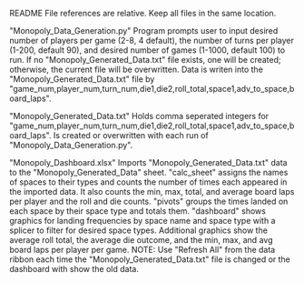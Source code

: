 README
File references are relative. Keep all files in the same location.

"Monopoly_Data_Generation.py"
Program prompts user to input desired number of players per game (2-8, 4 default), the number of turns per player (1-200, default 90), and desired number of games (1-1000, default 100) to run.
If no "Monopoly_Generated_Data.txt" file exists, one will be created; otherwise, the current file will be overwritten.
Data is writen into the "Monopoly_Generated_Data.txt" file by "game_num,player_num,turn_num,die1,die2,roll_total,space1,adv_to_space,board_laps".

"Monopoly_Generated_Data.txt" 
Holds comma seperated integers for "game_num,player_num,turn_num,die1,die2,roll_total,space1,adv_to_space,board_laps". Is created or overwritten with each run of "Monopoly_Data_Generation.py".

"Monopoly_Dashboard.xlsx"
Imports "Monopoly_Generated_Data.txt" data to the "Monopoly_Generated_Data" sheet.
"calc_sheet" assigns the names of spaces to their types and counts the number of times each appeared in the imported data. It also counts the min, max, total, and average board laps per player and the roll and die counts.
"pivots" groups the times landed on each space by their space type and totals them.
"dashboard" shows graphics for landing frequencies by space name and space type with a splicer to filter for desired space types. Additional graphics show the average roll total, the average die outcome, and the min, max, and avg board laps per player per game.
NOTE: Use "Refresh All" from the data ribbon each time the "Monopoly_Generated_Data.txt" file is changed or the dashboard with show the old data.
